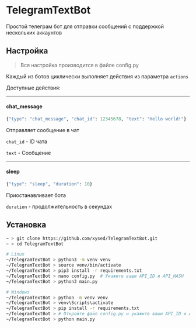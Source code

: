# TelegramTextBot
Простой телеграм бот для отправки сообщений с поддержкой нескольких аккаунтов

## Настройка

> Вся настройка производится в файле config.py

Каждый из ботов циклически выполняет действия из параметра `actions`

Доступные действия:

---

#### chat_message

```py
{"type": "chat_message", "chat_id": 12345678, "text": "Hello world!"}
```

Отправляет сообщение в чат

`chat_id` - ID чата

`text` - Сообщение

---

#### sleep

```py
{"type": "sleep", "duration": 10}
```

Приостанавливает бота

`duration` - продолжительность в секундах

## Установка

```sh
~ > git clone https://github.com/xysed/TelegramTextBot.git 
~ > cd TelegramTextBot

# Linux
~/TelegramTextBot > python3 -m venv venv
~/TelegramTextBot > source venv/bin/activate
~/TelegramTextBot > pip3 install -r requirements.txt
~/TelegramTextBot > nano config.py  # Укажите ваши API_ID и API_HASH
~/TelegramTextBot > python3 main.py

# Windows
~/TelegramTextBot > python -m venv venv
~/TelegramTextBot > venv\Scripts\activate
~/TelegramTextBot > pip install -r requirements.txt
~/TelegramTextBot > # Откройте файл config.py и укажите ваши API_ID и API_HASH
~/TelegramTextBot > python main.py
```